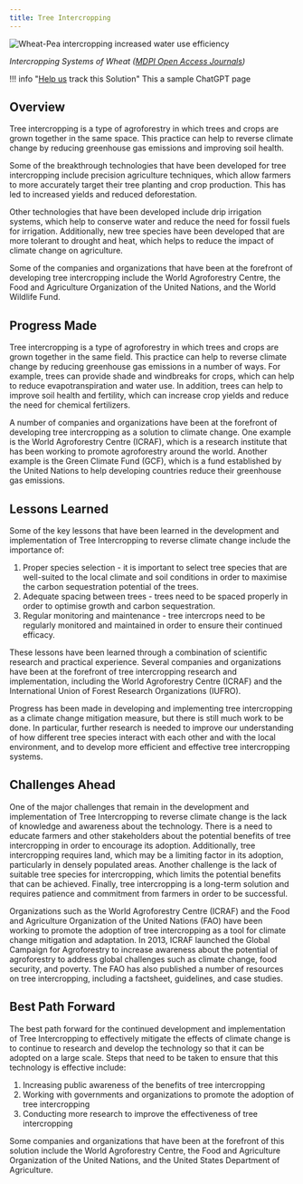 ```yaml
---
title: Tree Intercropping
---
```

![Wheat-Pea intercropping increased water use efficiency ](/img/tree-intercropping.jpg)

*Intercropping Systems of Wheat ([MDPI Open Access Journals](https://www.mdpi.com/2073-4395/11/2/283))*

!!! info "[Help us](../../contribute) track this Solution"
    This a sample ChatGPT page

## Overview

Tree intercropping is a type of agroforestry in which trees and crops are grown together in the same space. This practice can help to reverse climate change by reducing greenhouse gas emissions and improving soil health.

Some of the breakthrough technologies that have been developed for tree intercropping include precision agriculture techniques, which allow farmers to more accurately target their tree planting and crop production. This has led to increased yields and reduced deforestation.

Other technologies that have been developed include drip irrigation systems, which help to conserve water and reduce the need for fossil fuels for irrigation. Additionally, new tree species have been developed that are more tolerant to drought and heat, which helps to reduce the impact of climate change on agriculture.

Some of the companies and organizations that have been at the forefront of developing tree intercropping include the World Agroforestry Centre, the Food and Agriculture Organization of the United Nations, and the World Wildlife Fund.

## Progress Made

Tree intercropping is a type of agroforestry in which trees and crops are grown together in the same field. This practice can help to reverse climate change by reducing greenhouse gas emissions in a number of ways. For example, trees can provide shade and windbreaks for crops, which can help to reduce evapotranspiration and water use. In addition, trees can help to improve soil health and fertility, which can increase crop yields and reduce the need for chemical fertilizers.

A number of companies and organizations have been at the forefront of developing tree intercropping as a solution to climate change. One example is the World Agroforestry Centre (ICRAF), which is a research institute that has been working to promote agroforestry around the world. Another example is the Green Climate Fund (GCF), which is a fund established by the United Nations to help developing countries reduce their greenhouse gas emissions.

## Lessons Learned

Some of the key lessons that have been learned in the development and implementation of Tree Intercropping to reverse climate change include the importance of:

1. Proper species selection - it is important to select tree species that are well-suited to the local climate and soil conditions in order to maximise the carbon sequestration potential of the trees.
2. Adequate spacing between trees - trees need to be spaced properly in order to optimise growth and carbon sequestration.
3. Regular monitoring and maintenance - tree intercrops need to be regularly monitored and maintained in order to ensure their continued efficacy.

These lessons have been learned through a combination of scientific research and practical experience. Several companies and organizations have been at the forefront of tree intercropping research and implementation, including the World Agroforestry Centre (ICRAF) and the International Union of Forest Research Organizations (IUFRO).

Progress has been made in developing and implementing tree intercropping as a climate change mitigation measure, but there is still much work to be done. In particular, further research is needed to improve our understanding of how different tree species interact with each other and with the local environment, and to develop more efficient and effective tree intercropping systems.

## Challenges Ahead

One of the major challenges that remain in the development and implementation of Tree Intercropping to reverse climate change is the lack of knowledge and awareness about the technology. There is a need to educate farmers and other stakeholders about the potential benefits of tree intercropping in order to encourage its adoption. Additionally, tree intercropping requires land, which may be a limiting factor in its adoption, particularly in densely populated areas. Another challenge is the lack of suitable tree species for intercropping, which limits the potential benefits that can be achieved. Finally, tree intercropping is a long-term solution and requires patience and commitment from farmers in order to be successful.

Organizations such as the World Agroforestry Centre (ICRAF) and the Food and Agriculture Organization of the United Nations (FAO) have been working to promote the adoption of tree intercropping as a tool for climate change mitigation and adaptation. In 2013, ICRAF launched the Global Campaign for Agroforestry to increase awareness about the potential of agroforestry to address global challenges such as climate change, food security, and poverty. The FAO has also published a number of resources on tree intercropping, including a factsheet, guidelines, and case studies.

## Best Path Forward

The best path forward for the continued development and implementation of Tree Intercropping to effectively mitigate the effects of climate change is to continue to research and develop the technology so that it can be adopted on a large scale. Steps that need to be taken to ensure that this technology is effective include:

1. Increasing public awareness of the benefits of tree intercropping
2. Working with governments and organizations to promote the adoption of tree intercropping
3. Conducting more research to improve the effectiveness of tree intercropping

Some companies and organizations that have been at the forefront of this solution include the World Agroforestry Centre, the Food and Agriculture Organization of the United Nations, and the United States Department of Agriculture.